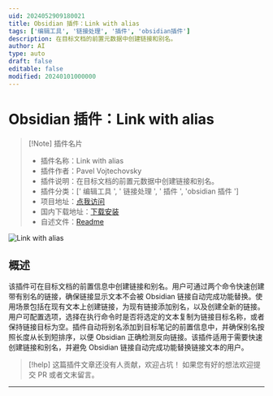 ```yaml
---
uid: 2024052909180021
title: Obsidian 插件：Link with alias
tags: ['编辑工具', '链接处理', '插件', 'obsidian插件']
description: 在目标文档的前置元数据中创建链接和别名。
author: AI
type: auto
draft: false
editable: false
modified: 20240101000000
---
```


# Obsidian 插件：Link with alias

> [!Note] 插件名片
> - 插件名称：Link with alias
> - 插件作者：Pavel Vojtechovsky
> - 插件说明：在目标文档的前置元数据中创建链接和别名。
> - 插件分类：[' 编辑工具 ', ' 链接处理 ', ' 插件 ', 'obsidian 插件 ']
> - 项目地址：[点我访问](https://github.com/pvojtechovsky/obsidian-link-with-alias)
> - 国内下载地址：[下载安装](https://pkmer.cn/products/plugin/pluginMarket/?link-with-alias)
> - 自述文件：[Readme](https://ghproxy.net/https://raw.githubusercontent.com/pvojtechovsky/obsidian-link-with-alias/main/README.md)

![Link with alias](https://cdn.pkmer.cn/covers/link-with-alias.gif!pkmer)

## 概述

该插件可在目标文档的前置信息中创建链接和别名。用户可通过两个命令快速创建带有别名的链接，确保链接显示文本不会被 Obsidian 链接自动完成功能替换。使用场景包括在现有文本上创建链接，为现有链接添加别名，以及创建全新的链接。用户可配置选项，选择在执行命令时是否将选定的文本复制为链接目标名称，或者保持链接目标为空。插件自动将别名添加到目标笔记的前置信息中，并确保别名按照长度从长到短排序，以便 Obsidian 正确检测反向链接。该插件适用于需要快速创建链接和别名，并避免 Obsidian 链接自动完成功能替换链接文本的用户。

> [!help]
> 这篇插件文章还没有人贡献，欢迎占坑！
> 如果您有好的想法欢迎提交 PR 或者文末留言。

---



